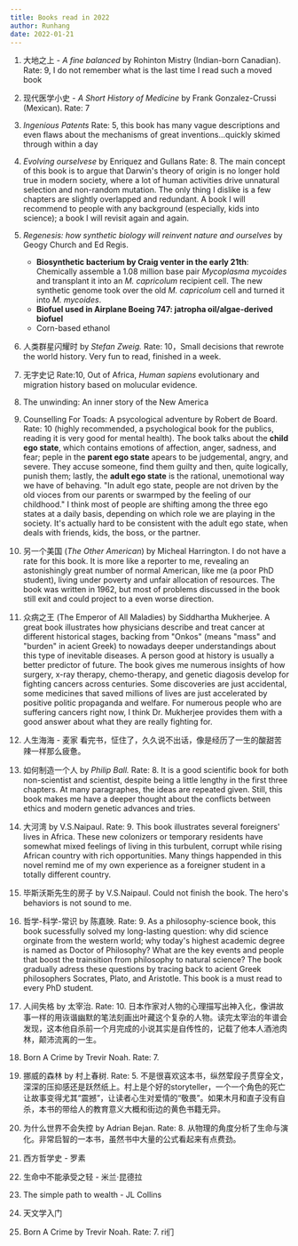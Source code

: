 ```yaml
---
title: Books read in 2022
author: Runhang
date: 2022-01-21
---
```


1. 大地之上 - _A fine balanced_ by Rohinton Mistry (Indian-born Canadian). Rate: 9, I do not remember what is the last time I read such a moved book

2. 现代医学小史 - _A Short History of Medicine_ by Frank Gonzalez-Crussi (Mexican). Rate: 7
3. _Ingenious Patents_  Rate: 5, this book has many vague descriptions and even flaws about the mechanisms of great inventions...quickly skimed through within a day
4. _Evolving ourselvese_ by Enriquez and Gullans Rate: 8. The main concept of this book is to argue that Darwin's theory of origin is no longer hold true in modern society, where a lot of human activities drive unnatural selection and non-random mutation. The only thing I dislike is a few chapters are slightly overlapped and redundant. A book I will recommend to people with any background (especially, kids into science); a book I will revisit again and again.
5. _Regenesis: how synthetic biology will reinvent nature and ourselves_ by Geogy Church and Ed Regis.
   - **Biosynthetic bacterium by Craig venter in the early 21th**: Chemically assemble a 1.08 million base pair *Mycoplasma mycoides* and transplant it into an *M. capricolum* recipient cell. The new synthetic genome took over the old *M. capricolum* cell and turned it into *M. mycoides*. 
   - **Biofuel used in Airplane Boeing 747: jatropha oil/algae-derived biofuel**
   - Corn-based ethanol 
6. 人类群星闪耀时 by *Stefan Zweig.* Rate: 10，Small decisions that rewrote the world history. Very fun to read, finished in a week. 
7. 无字史记 Rate:10, Out of Africa, *Human sapiens* evolutionary and migration history based on molucular evidence.
8. The unwinding: An inner story of the New America 
9. Counselling For Toads: A psycological adventure by Robert de Board. Rate: 10 (highly recommended, a psychological book for the publics, reading it is very good for mental health). The book talks about the **child ego state**, which contains emotions of affection, anger, sadness, and fear; peple in the **parent ego state** apears to be judgemental, angry, and severe. They accuse someone, find them guilty and then, quite logically, punish them; lastly, the **adult ego state** is the rational, unemotional way we have of behaving. "In adult ego state, people are not driven by the old vioces from our parents or swarmped by the feeling of our childhood." I think most of people are shifting among the three ego states at a daily basis, depending on which role we are playing in the society. It's actually hard to be consistent with the adult ego state, when deals with friends, kids, the boss, or the partner. 
10. 另一个美国 (*The Other American*) by Micheal Harrington. I do not have a rate for this book. It is more like a reporter to me, revealing an astonishingly great number of normal American, like me (a poor PhD student), living under poverty and unfair allocation of resources. The book was written in 1962, but most of problems discussed in the book still exit and could project to a even worse direction. 
11. 众病之王 (The Emperor of All Maladies) by Siddhartha Mukherjee. A great book illustrates how physicians describe and treat cancer at different historical stages, backing from "Onkos" (means "mass" and "burden" in acient Greek) to nowadays deeper understandings about this type of inevitable diseases. A person good at history is usually a better predictor of future. The book gives me numerous insights of how surgery, x-ray therapy, chemo-therapy, and genetic diagosis develop for fighting cancers across centuries. Some discoveries are just accidental, some medicines that saved millions of lives are just accelerated by positive politic propaganda and welfare. For numerous people who are suffering cancers right now, I think Dr. Mukherjee provides them with a good answer about what they are really fighting for. 
12. 人生海海 - 麦家 看完书，怔住了，久久说不出话，像是经历了一生的酸甜苦辣一样那么疲惫。
13. 如何制造一个人 by *Philip Ball.* Rate: 8. It is a good scientific book for both non-scientist and scientist, despite being a little lengthy in the first three chapters. At many paragraphes, the ideas are repeated given. Still, this book makes me have a deeper thought about the conflicts between ethics and modern genetic advances and tries. 
14. 大河湾 by V.S.Naipaul. Rate: 9. This book illustrates several foreigners' lives in Africa. These new colonizers or temporary residents have somewhat mixed feelings of living in this turbulent, corrupt while rising African country with rich opportunities. Many things happended in this novel remind me of my own experience as a foreigner student in a totally different country. 
15. 毕斯沃斯先生的房子 by V.S.Naipaul. Could not finish the book. The hero's behaviors is not sound to me. 
16. 哲学-科学-常识 by 陈嘉映. Rate: 9. As a philosophy-science book, this book sucessfully solved my long-lasting question: why did science orginate from the western world; why today's highest academic degree is named as Doctor of Philosophy? What are the key events and people that boost the trainsition from philosophy to natural science? The book gradually adress these questions by tracing back to acient Greek philosophers Socrates, Plato, and Aristotle. This book is a must read to every PhD student.  
17. 人间失格 by 太宰治. Rate: 10. 日本作家对人物的心理描写出神入化，像讲故事一样的用诙谐幽默的笔法刻画出叶藏这个复杂的人物。读完太宰治的年谱会发现，这本他自杀前一个月完成的小说其实是自传性的，记载了他本人酒池肉林，颠沛流离的一生。
18. Born A Crime by Trevir Noah. Rate: 7. 
19. 挪威的森林 by 村上春树. Rate: 5. 不是很喜欢这本书，纵然荤段子贯穿全文，深深的压抑感还是跃然纸上。村上是个好的storyteller，一个一个角色的死亡让故事变得尤其“震撼”，让读者心生对爱情的“敬畏”。如果木月和直子没有自杀，本书的带给人的教育意义大概和街边的黄色书籍无异。 
20. 为什么世界不会失控 by Adrian Bejan. Rate: 8. 从物理的角度分析了生命与演化。非常启智的一本书，虽然书中大量的公式看起来有点费劲。
21. 西方哲学史 - 罗素
22. 生命中不能承受之轻 - 米兰·昆德拉
23. The simple path to wealth - JL Collins 
24. 天文学入门

18. Born A Crime by Trevir Noah. Rate: 7. ri们

